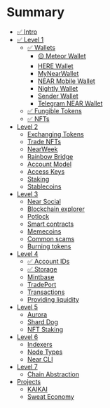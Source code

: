 # Summary

- [✅ Intro](./intro.md)
- [✅ Level 1](lvl1/main.md)
  - [✅ Wallets](lvl1/main.md)
    - [🟡 Meteor Wallet](lvl1/wallets/meteor-wallet.md)
    - [HERE Wallet](lvl1/wallets/here-wallet.md)
    - [MyNearWallet](lvl1/wallets/my-near-wallet.md)
    - [NEAR Mobile Wallet](lvl1/wallets/near-mobile-wallet.md)
    - [Nightly Wallet](lvl1/wallets/nightly-wallet.md)
    - [Sender Wallet](lvl1/wallets/sender-wallet.md)
    - [Telegram NEAR Wallet](lvl1/wallets/telegram-near-wallet.md)
  - [✅ Fungible Tokens](lvl1/fts.md)
  - [✅ NFTs](lvl1/nfts.md)
- [Level 2]()
  - [Exchanging Tokens](lvl2/exchanging-tokens-ref.md)
  - [Trade NFTs](lvl2/trade-nfts-paras.md)
  - [NearWeek](lvl2/nearweek.md)
  - [Rainbow Bridge](lvl2/rainbow-bridge.md)
  - [Account Model](lvl2/account-model.md)
  - [Access Keys](lvl2/keys.md)
  - [Staking](lvl2/staking.md)
  - [Stablecoins](lvl2/stablecoins.md)
- [Level 3]()
  - [Near Social](lvl3/near-social.md)
  - [Blockchain explorer](lvl3/nearblocks.md)
  - [Potlock](lvl3/potlock.md)
  - [Smart contracts](lvl3/smart-contracts.md)
  - [Memecoins](lvl3/memecoins.md)
  - [Common scams](lvl3/scams.md)
  - [Burning tokens](lvl3/burning.md)
- [Level 4]()
  - [✅ Account IDs](lvl4/account-ids.md)
  - [✅ Storage](lvl4/storage.md)
  - [Mintbase](lvl4/mintbase.md)
  - [TradePort](lvl4/tradeport.md)
  - [Transactions](lvl4/transactions.md)
  - [Providing liquidity](lvl4/providing-liquidity-ref.md)
- [Level 5]()
  - [Aurora](lvl5/aurora.md)
  - [Shard Dog](lvl5/shard-dog.md)
  - [NFT Staking](lvl5/nft-staking.md)
- [Level 6]()
  - [Indexers](lvl6/indexers.md)
  - [Node Types](lvl6/node-types.md)
  - [Near CLI](lvl6/near-cli.md)
- [Level 7]()
  - [Chain Abstraction](lvl7/chain-abstraction.md)
- [Projects](projects/main.md)
  - [KAIKAI](projects/kaikai.md)
  - [Sweat Economy](projects/sweat-economy.md)

